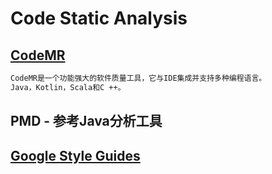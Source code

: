 # Code Static Analysis

## [CodeMR](https://www.codemr.co.uk/features)
```md
CodeMR是一个功能强大的软件质量工具，它与IDE集成并支持多种编程语言。
Java，Kotlin，Scala和C ++。
```

## PMD - 参考Java分析工具

## [Google Style Guides](http://google.github.io/styleguide/)

